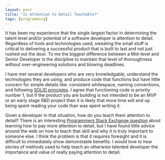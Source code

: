 ```yaml
---
layout: post
title: "Is Attention to Detail Teachable?"
tags: [programming]
---
```


It has been my experience that the single largest factor in determining the talent level and/or
potential of a software developer is attention to detail. Regardless of tools and technologies used,
sweating the small stuff is critical to delivering a successful product that is built to last and
not just rushed out the door. To me the biggest difference between a Mid-level and Senior Developer
is the discipline to maintain that level of thoroughness without over-engineering solutions and
blowing deadlines.

I have met several developers who are very knowledgable, understand the technologies they are using,
and produce code that functions but have little concern for simple details like: consistent
whitespace, naming conventions, and following [SOLID principles][1]. I agree that functioning code
is priority number 1, but if the product you are building is not intended to be an MVP or an early
stage R&D project then it is likely that more time will end up being spent reading your code than
was spent writing it.

Given a developer in that situation, how do you teach them attention to detail? There is an
interesting [Programmers Stack Exchange question][2] about learning how to pay more attention to
detail, but I have found little advice around the web on how to teach that skill and why it is truly
important to someone else. I think the problem is that it requires foresight and it is difficult to
immediately show demonstable benefits. I would love to hear stories of methods used to help teach an
otherwise talented developer the importance and value of really paying attention to detail.



[1]: http://butunclebob.com/ArticleS.UncleBob.PrinciplesOfOod
[2]: http://programmers.stackexchange.com/questions/107305/how-to-pay-more-attention-to-detail-as-a-developer
